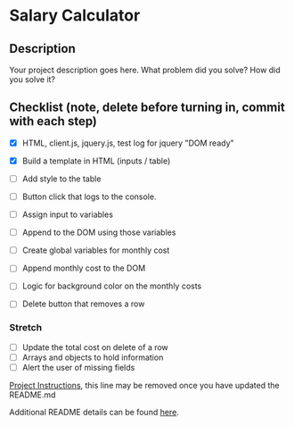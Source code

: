 # Salary Calculator

## Description

Your project description goes here. What problem did you solve? How did you solve it?

## Checklist (note, delete before turning in, commit with each step)

- [X] HTML, client.js, jquery.js, test log for jquery "DOM ready"
- [X] Build a template in HTML (inputs / table)
- [ ] Add style to the table
- [ ] Button click that logs to the console.
- [ ] Assign input to variables
- [ ] Append to the DOM using those variables
- [ ] Create global variables for monthly cost
- [ ] Append monthly cost to the DOM
- [ ] Logic for background color on the monthly costs
- [ ] Delete button that removes a row 


### Stretch
- [ ] Update the total cost on delete of a row
- [ ] Arrays and objects to hold information
- [ ] Alert the user of missing fields

[Project Instructions](./INSTRUCTIONS.md), this line may be removed once you have updated the README.md


Additional README details can be found [here](https://github.com/PrimeAcademy/readme-template/blob/master/README.md).


